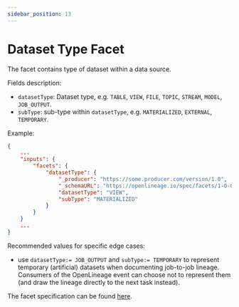 ```yaml
---
sidebar_position: 13
---
```


# Dataset Type Facet

The facet contains type of dataset within a data source.

Fields description:
- `datasetType`: Dataset type, e.g. `TABLE`, `VIEW`, `FILE`, `TOPIC`, `STREAM`, `MODEL`, `JOB_OUTPUT`.
- `subType`: sub-type within `datasetType`, e.g. `MATERIALIZED`, `EXTERNAL`, `TEMPORARY`.

Example:

```json
{
    ...
    "inputs": {
        "facets": {
            "datasetType": {
                "_producer": "https://some.producer.com/version/1.0",
                "_schemaURL": "https://openlineage.io/spec/facets/1-0-0/DatasetTypeDatasetFacet.json",
                "datasetType": "VIEW",
                "subType": "MATERIALIZED"
            }
        }
    }
    ...
}
```

Recommended values for specific edge cases: 
- use `datasetType:= JOB_OUTPUT` and `subType:= TEMPORARY` to represent temporary (artificial) datasets when documenting job-to-job lineage. Consumers of the OpenLineage event can choose not to represent them (and draw the lineage directly to the next task instead). 

The facet specification can be found [here](https://openlineage.io/spec/facets/1-0-0/DatasetTypeDatasetFacet.json).
